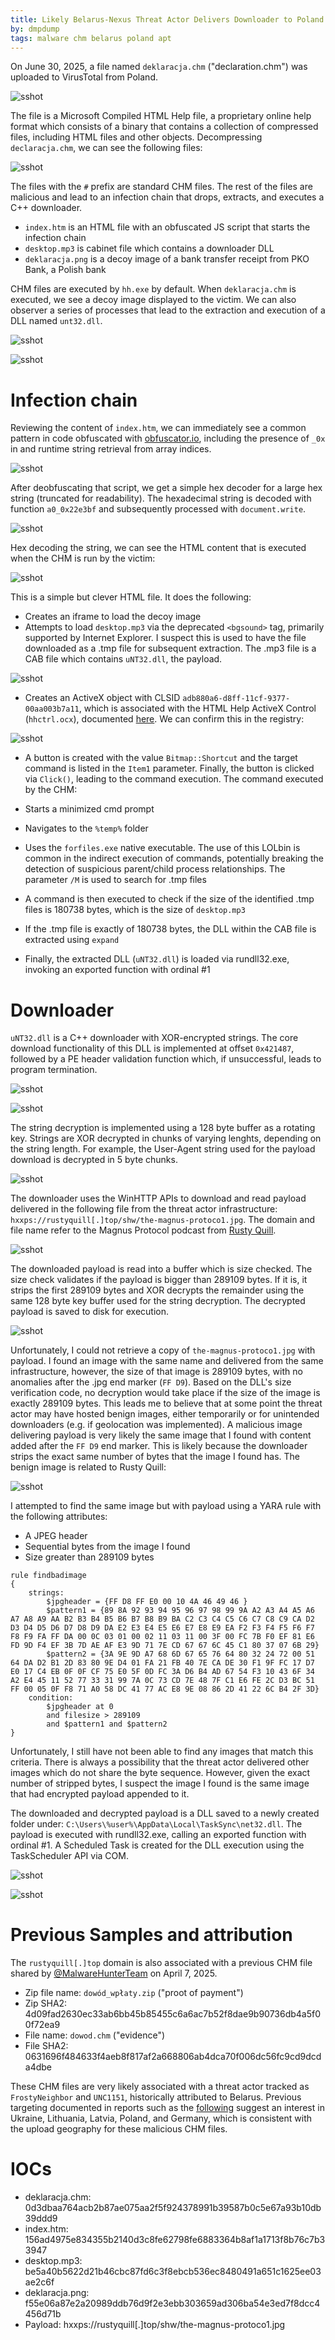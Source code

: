 ```yaml
---
title: Likely Belarus-Nexus Threat Actor Delivers Downloader to Poland
by: dmpdump
tags: malware chm belarus poland apt
---
```


On June 30, 2025, a file named `deklaracja.chm` ("declaration.chm") was uploaded to VirusTotal from Poland.

![sshot](/assets/images/Belarus_Poland/vtsubmission.png)

The file is a Microsoft Compiled HTML Help file, a proprietary online help format which consists of a binary that contains a collection of compressed files, including HTML files and other objects. Decompressing `declaracja.chm`, we can see the following files:

![sshot](/assets/images/Belarus_Poland/content.png)

The files with the `#` prefix are standard CHM files. The rest of the files are malicious and lead to an infection chain that drops, extracts, and executes a C++ downloader.
* `index.htm` is an HTML file with an obfuscated JS script that starts the infection chain
* `desktop.mp3` is cabinet file which contains a downloader DLL
* `deklaracja.png` is a decoy image of a bank transfer receipt from PKO Bank, a Polish bank

CHM files are executed by `hh.exe` by default. When `deklaracja.chm` is executed, we see a decoy image displayed to the victim. We can also observer a series of processes that lead to the extraction and execution of a DLL named `unt32.dll`.

![sshot](/assets/images/Belarus_Poland/decoy.png)

![sshot](/assets/images/Belarus_Poland/infectionchain.png)

# Infection chain

Reviewing the content of `index.htm`, we can immediately see a common pattern in code obfuscated with [obfuscator.io](https://obfuscator.io/), including the presence of `_0x` in and runtime string retrieval from array indices.

![sshot](/assets/images/Belarus_Poland/html1.png)

After deobfuscating that script, we get a simple hex decoder for a large hex string (truncated for readability). The hexadecimal string is decoded with function `a0_0x22e3bf` and subsequently processed with `document.write`.

![sshot](/assets/images/Belarus_Poland/html2.png)

Hex decoding the string, we can see the HTML content that is executed when the CHM is run by the victim:

![sshot](/assets/images/Belarus_Poland/html3.png)

This is a simple but clever HTML file. It does the following:
* Creates an iframe to load the decoy image
* Attempts to load `desktop.mp3` via the deprecated `<bgsound>` tag, primarily supported by Internet Explorer. I suspect this is used to have the file downloaded as a .tmp file for subsequent extraction. The .mp3 file is a CAB file which contains `uNT32.dll`, the payload.

![sshot](/assets/images/Belarus_Poland/cab.png)

* Creates an ActiveX object with CLSID `adb880a6-d8ff-11cf-9377-00aa003b7a11`, which is associated with the HTML Help ActiveX Control (`hhctrl.ocx`), documented [here](https://learn.microsoft.com/en-us/previous-versions/windows/desktop/htmlhelp/html-help-activex-control-overview). We can confirm this in the registry:

![sshot](/assets/images/Belarus_Poland/registry.png)

* A button is created with the value `Bitmap::Shortcut` and the target command is listed in the `Item1` parameter. Finally, the button is clicked via `Click()`, leading to the command execution.
The command executed by the CHM:

* Starts a minimized cmd prompt
* Navigates to the `%temp%` folder
* Uses the `forfiles.exe` native executable. The use of this LOLbin is common in the indirect execution of commands, potentially breaking the detection of suspicious parent/child process relationships. The parameter `/M` is used to search for .tmp files
* A command is then executed to check if the size of the identified .tmp files is 180738 bytes, which is the size of `desktop.mp3`
* If the .tmp file is exactly of 180738 bytes, the DLL within the CAB file is extracted using `expand`
* Finally, the extracted DLL (`uNT32.dll`) is loaded via rundll32.exe, invoking an exported function with ordinal #1

# Downloader

`uNT32.dll` is a C++ downloader with XOR-encrypted strings. The core download functionality of this DLL is implemented at offset `0x421487`, followed by a PE header validation function which, if unsuccessful, leads to program termination.

![sshot](/assets/images/Belarus_Poland/dll1.png)

![sshot](/assets/images/Belarus_Poland/dll2.png)

The string decryption is implemented using a 128 byte buffer as a rotating key. Strings are XOR decrypted in chunks of varying lenghts, depending on the string length. For example, the User-Agent string used for the payload download is decrypted in 5 byte chunks.

![sshot](/assets/images/Belarus_Poland/dll3.png)

The downloader uses the WinHTTP APIs to download and read payload delivered in the following file from the threat actor infrastructure: `hxxps://rustyquill[.]top/shw/the-magnus-protoco1.jpg`. The domain and file name refer to the Magnus Protocol podcast from [Rusty Quill](https://rustyquill.com/show/the-magnus-protocol/).

![sshot](/assets/images/Belarus_Poland/dll4.png)

The downloaded payload is read into a buffer which is size checked. The size check validates if the payload is bigger than 289109 bytes. If it is, it strips the first 289109 bytes and XOR decrypts the remainder using the same 128 byte key buffer used for the string decryption. The decrypted payload is saved to disk for execution.

![sshot](/assets/images/Belarus_Poland/dll5.png)

Unfortunately, I could not retrieve a copy of `the-magnus-protoco1.jpg` with payload. I found an image with the same name and delivered from the same infrastructure, however, the size of that image is 289109 bytes, with no anomalies after the .jpg end marker (`FF D9`). Based on the DLL's size verification code, no decryption would take place if the size of the image is exactly 289109 bytes. This leads me to believe that at some point the threat actor may have hosted benign images, either temporarily or for unintended downloaders (e.g. if geolocation was implemented). A malicious image delivering payload is very likely the same image that I found with content added after the `FF D9` end marker. This is likely because the downloader strips the exact same number of bytes that the image I found has.
The benign image is related to Rusty Quill:

![sshot](/assets/images/Belarus_Poland/goodimage.png)

I attempted to find the same image but with payload using a YARA rule with the following attributes:
* A JPEG header
* Sequential bytes from the image I found
* Size greater than 289109 bytes

```
rule findbadimage
{
    strings:
        $jpgheader = {FF D8 FF E0 00 10 4A 46 49 46 }
        $pattern1 = {89 8A 92 93 94 95 96 97 98 99 9A A2 A3 A4 A5 A6 A7 A8 A9 AA B2 B3 B4 B5 B6 B7 B8 B9 BA C2 C3 C4 C5 C6 C7 C8 C9 CA D2 D3 D4 D5 D6 D7 D8 D9 DA E2 E3 E4 E5 E6 E7 E8 E9 EA F2 F3 F4 F5 F6 F7 F8 F9 FA FF DA 00 0C 03 01 00 02 11 03 11 00 3F 00 FC 7B F0 EF 81 E6 FD 9D F4 EF 3B 7D AE AF E3 9D 71 7E CD 67 67 6C 45 C1 80 37 07 6B 29}
        $pattern2 = {3A 9E 9D A7 68 6D 67 65 76 64 80 32 24 72 00 51 64 DA D2 B1 2D 83 80 9E D4 01 FA 21 FB 40 7E CA DE 30 F1 9F FC 17 D7 E0 17 C4 EB 0F 0F CF 75 E0 5F 0D FC 3A D6 B4 AD 67 54 F3 10 43 6F 34 A2 E4 45 11 52 77 33 31 99 7A 0C 73 CD 7E 48 7F C1 E6 FE 2C D3 BC 51 FF 00 05 0F F8 71 A0 58 DC 41 77 AC E8 9E 08 86 2D 41 22 6C B4 2F 3D}
    condition:
        $jpgheader at 0 
        and filesize > 289109
        and $pattern1 and $pattern2
}
```

Unfortunately, I still have not been able to find any images that match this criteria. There is always a possibility that the threat actor delivered other images which do not share the byte sequence. However, given the exact number of stripped bytes, I suspect the image I found is the same image that had encrypted payload appended to it.

The downloaded and decrypted payload is a DLL saved to a newly created folder under: `C:\Users\%user%\AppData\Local\TaskSync\net32.dll`. The payload is executed with rundll32.exe, calling an exported function with ordinal #1. A Scheduled Task is created for the DLL execution using the TaskScheduler API via COM.


![sshot](/assets/images/Belarus_Poland/dll6.png)


![sshot](/assets/images/Belarus_Poland/schtask.png)


# Previous Samples and attribution

The `rustyquill[.]top` domain is also associated with a previous CHM file shared by [@MalwareHunterTeam](https://x.com/malwrhunterteam/status/1909235735850279070) on April 7, 2025.
* Zip file name: `dowód_wpłaty.zip` ("proot of payment")
* Zip SHA2: 4d09fad2630ec33ab6bb45b85455c6a6ac7b52f8dae9b90736db4a5f00f72ea9
* File name: `dowod.chm` ("evidence")
* File SHA2: 0631696f484633f4aeb8f817af2a668806ab4dca70f006dc56fc9cd9dcda4dbe 

These CHM files are very likely associated with a threat actor tracked as `FrostyNeighbor` and `UNC1151`, historically attributed to Belarus. Previous targeting documented in reports such as the [following](https://cloud.google.com/blog/topics/threat-intelligence/unc1151-linked-to-belarus-government/) suggest an interest in Ukraine, Lithuania, Latvia, Poland, and Germany, which is consistent with the upload geography for these malicious CHM files.

# IOCs
* deklaracja.chm: 0d3dbaa764acb2b87ae075aa2f5f924378991b39587b0c5e67a93b10db39ddd9
* index.htm: 156ad4975e834355b2140d3c8fe62798fe6883364b8af1a1713f8b76c7b33947
* desktop.mp3: be5a40b5622d21b46cbc87fd6c3f8ebcb536ec8480491a651c1625ee03ae2c6f
* deklaracja.png: f55e06a87e2a20989ddb76d9f2e3ebb303659ad306ba54e3ed7f8dcc4456d71b
* Payload: hxxps://rustyquill[.]top/shw/the-magnus-protoco1.jpg